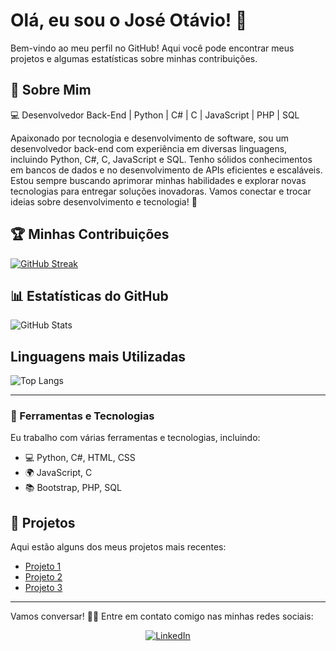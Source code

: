 # Olá, eu sou o José Otávio! 👋

Bem-vindo ao meu perfil no GitHub! Aqui você pode encontrar meus projetos e algumas estatísticas sobre minhas contribuições.

## 🌟 Sobre Mim
💻 Desenvolvedor Back-End | Python | C# | C | JavaScript | PHP | SQL

Apaixonado por tecnologia e desenvolvimento de software, sou um desenvolvedor back-end com experiência em diversas linguagens, incluindo Python, C#, C, JavaScript e SQL. Tenho sólidos conhecimentos em bancos de dados e no desenvolvimento de APIs eficientes e escaláveis.
Estou sempre buscando aprimorar minhas habilidades e explorar novas tecnologias para entregar soluções inovadoras. Vamos conectar e trocar ideias sobre desenvolvimento e tecnologia! 🚀



## 🏆 Minhas Contribuições
[![GitHub Streak](https://streak-stats.demolab.com/?user=JoseOtavio-Miguel&theme=transparent&background=FFFFFF&border=A6A6A6&dates=8A8A8A&ring=FFA07A&fire=FF6347&sideNums=696969&sideLabels=808080)](https://git.io/streak-stats)


## 📊 Estatísticas do GitHub
![GitHub Stats](https://github-readme-stats.vercel.app/api?username=JoseOtavio-Miguel&theme=transparent&bg_color=f4f4f4&border_color=3A6D8E&show_icons=true&icon_color=FF8C00&title_color=FF8C00&text_color=333333)

## Linguagens mais Utilizadas
![Top Langs](https://github-readme-stats-git-masterrstaa-rickstaa.vercel.app/api/top-langs/?username=JoseOtavio-Miguel&bg_color=000&border_color=30A3DC&title_color=E94D5F&text_color=FFF)


---

### 🔧 Ferramentas e Tecnologias
Eu trabalho com várias ferramentas e tecnologias, incluindo:

- 💻 Python, C#, HTML, CSS
- 🌍 JavaScript, C
- 📚 Bootstrap, PHP, SQL

## 🚀 Projetos
Aqui estão alguns dos meus projetos mais recentes:

- [Projeto 1](https://github.com/JoseOtavio-Miguel/ATM-Bank)
- [Projeto 2](https://github.com/JoseOtavio-Miguel/Sistema-Bancario)
- [Projeto 3](https://github.com/JoseOtavio-Miguel/DashBoard-Interativa)

---

Vamos conversar! 👨‍💻 Entre em contato comigo nas minhas redes sociais:

<div align="center">
  <a href="https://www.linkedin.com/in/jos%C3%A9-ot%C3%A1vio-dos-santos-miguel-31a952322" target="_blank">
    <img src="https://img.shields.io/badge/LinkedIn-0077B5?style=for-the-badge&logo=linkedin&logoColor=white" alt="LinkedIn">
  </a>
</div>
